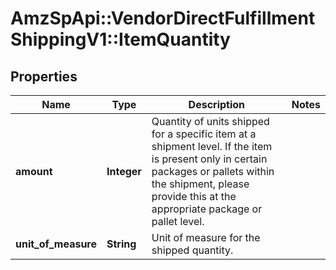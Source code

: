 # AmzSpApi::VendorDirectFulfillmentShippingV1::ItemQuantity

## Properties
Name | Type | Description | Notes
------------ | ------------- | ------------- | -------------
**amount** | **Integer** | Quantity of units shipped for a specific item at a shipment level. If the item is present only in certain packages or pallets within the shipment, please provide this at the appropriate package or pallet level. | 
**unit_of_measure** | **String** | Unit of measure for the shipped quantity. | 

